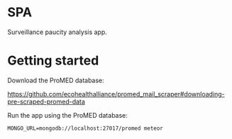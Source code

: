 # SPA
Surveillance paucity analysis app. 

# Getting started

Download the ProMED database:

https://github.com/ecohealthalliance/promed_mail_scraper#downloading-pre-scraped-promed-data

Run the app using the ProMED database:

```
MONGO_URL=mongodb://localhost:27017/promed meteor
```
